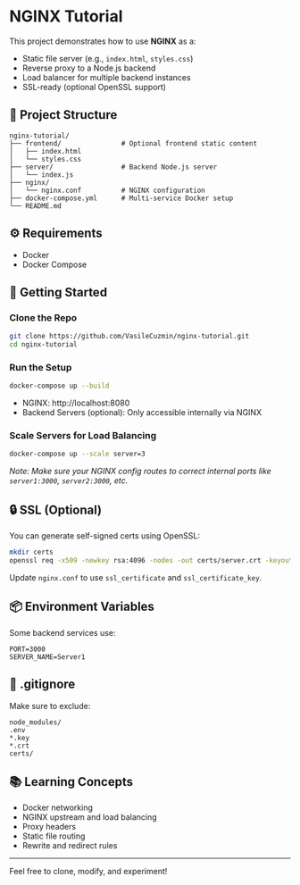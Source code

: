 
# NGINX Tutorial

This project demonstrates how to use **NGINX** as a:

- Static file server (e.g., `index.html`, `styles.css`)
- Reverse proxy to a Node.js backend
- Load balancer for multiple backend instances
- SSL-ready (optional OpenSSL support)

## 📁 Project Structure

```
nginx-tutorial/
├── frontend/               # Optional frontend static content
│   ├── index.html
│   └── styles.css
├── server/                 # Backend Node.js server
│   └── index.js
├── nginx/
│   └── nginx.conf          # NGINX configuration
├── docker-compose.yml      # Multi-service Docker setup
└── README.md
```

## ⚙️ Requirements

- Docker
- Docker Compose

## 🚀 Getting Started

### Clone the Repo

```bash
git clone https://github.com/VasileCuzmin/nginx-tutorial.git
cd nginx-tutorial
```

### Run the Setup

```bash
docker-compose up --build
```

- NGINX: http://localhost:8080
- Backend Servers (optional): Only accessible internally via NGINX

### Scale Servers for Load Balancing

```bash
docker-compose up --scale server=3
```

_Note: Make sure your NGINX config routes to correct internal ports like `server1:3000`, `server2:3000`, etc._

## 🔒 SSL (Optional)

You can generate self-signed certs using OpenSSL:

```bash
mkdir certs
openssl req -x509 -newkey rsa:4096 -nodes -out certs/server.crt -keyout certs/server.key -days 365
```

Update `nginx.conf` to use `ssl_certificate` and `ssl_certificate_key`.

## 📦 Environment Variables

Some backend services use:

```env
PORT=3000
SERVER_NAME=Server1
```

## 📁 .gitignore

Make sure to exclude:

```gitignore
node_modules/
.env
*.key
*.crt
certs/
```

## 📚 Learning Concepts

- Docker networking
- NGINX upstream and load balancing
- Proxy headers
- Static file routing
- Rewrite and redirect rules

---

Feel free to clone, modify, and experiment!
